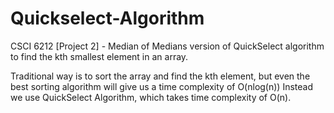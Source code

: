# Quickselect-Algorithm
CSCI 6212 [Project 2] - Median of Medians version of QuickSelect algorithm to find the kth smallest element in an array. 

Traditional way is to sort the array and find the kth element, but even the best sorting algorithm will give us a time complexity of O(nlog(n))
Instead we use QuickSelect Algorithm, which takes time complexity of O(n).
